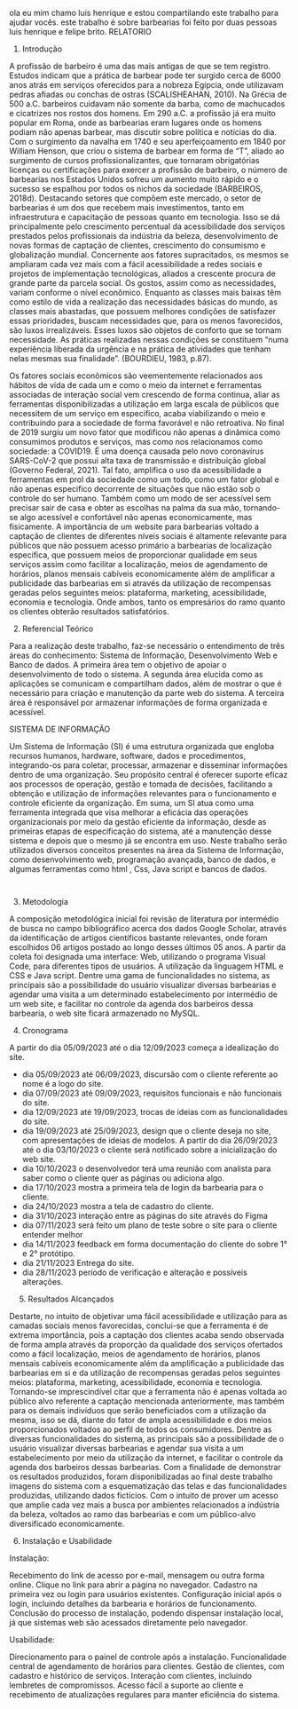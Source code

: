 ola eu mim chamo luis henrique e estou compartilando este trabalho para ajudar vocês.
este trabalho é sobre barbearias foi feito por duas pessoas luis henrique e felipe brito.
RELATORIO
1.	Introdução



A profissão de barbeiro é uma das mais antigas de que se tem registro. Estudos indicam que a prática de barbear pode ter surgido cerca de 6000 anos atrás em serviços oferecidos para a nobreza Egípcia, onde utilizavam pedras afiadas ou conchas de ostras (SCALISHEAHAN, 2010).
Na Grécia de 500 a.C. barbeiros cuidavam não somente da barba, como de machucados e cicatrizes nos rostos dos homens. Em 290 a.C. a profissão já era muito popular em Roma, onde as barbearias eram lugares onde os homens podiam não apenas barbear, mas discutir sobre política e notícias do dia. Com o surgimento da navalha em 1740 e seu aperfeiçoamento em 1840 por William Henson, que criou o sistema de barbear em forma de “T”, aliado ao surgimento de cursos profissionalizantes, que tornaram obrigatórias licenças ou certificações para exercer a profissão de barbeiro, o número de barbearias nos Estados Unidos sofreu um aumento muito rápido e o sucesso se espalhou por todos os nichos da sociedade (BARBEIROS, 2018d).
Destacando setores que compõem este mercado, o setor de barbearias é um dos que recebem mais investimentos, tanto em infraestrutura e capacitação de pessoas quanto em tecnologia. Isso se dá principalmente pelo crescimento percentual da acessibilidade dos serviços prestados pelos profissionais da indústria da beleza, desenvolvimento de novas formas de captação de clientes, crescimento do consumismo e globalização mundial. 
Concernente aos fatores supracitados, os mesmos se ampliaram cada vez mais com a fácil acessibilidade a redes sociais e projetos de implementação tecnológicas, aliados a crescente procura de grande parte da parcela social.
Os gostos, assim como as necessidades, variam conforme o nível econômico. Enquanto as classes mais baixas têm como estilo de vida a realização das necessidades básicas do mundo, as classes mais abastadas, que possuem melhores condições de satisfazer essas prioridades, buscam necessidades que, para os menos favorecidos, são luxos irrealizáveis. Esses luxos são objetos de conforto que se tornam necessidade. As práticas realizadas nessas condições se constituem “numa experiência liberada da urgência e na prática de atividades que tenham nelas mesmas sua finalidade”. (BOURDIEU, 1983, p.87).

Os fatores sociais econômicos são veementemente relacionados aos hábitos de vida de cada um e como o meio da internet e ferramentas associadas de interação social vem crescendo de forma continua, aliar as ferramentas disponibilizadas a utilização em larga escala de públicos que necessitem de um serviço em especifico, acaba viabilizando o meio e contribuindo para a sociedade de forma favorável e não retroativa. 
No final de 2019 surgiu um novo fator que modificou não apenas a dinâmica como consumimos produtos e serviços, mas como nos relacionamos como sociedade: a COVID19. É uma doença causada pelo novo coronavírus SARS-CoV-2 que possui alta taxa de transmissão e distribuição global (Governo Federal, 2021).
Tal fato, amplifica o uso da acessibilidade a ferramentas em prol da sociedade como um todo, como um fator global e não apenas especifico decorrente de situações que não estão sob o controle do ser humano. Também como um modo de ser acessível sem precisar sair de casa e obter as escolhas na palma da sua mão, tornando-se algo acessível e confortável não apenas economicamente, mas fisicamente.
A importância de um website para barbearias voltado a captação de clientes de diferentes níveis sociais é altamente relevante para públicos que não possuem acesso primário a barbearias de localização especifica, que possuem meios de proporcionar qualidade em seus serviços assim como facilitar a localização, meios de agendamento de horários, planos mensais cabíveis economicamente além de amplificar a publicidade das barbearias em si através da utilização de recompensas geradas pelos seguintes meios: plataforma, marketing, acessibilidade, economia e tecnologia. Onde ambos, tanto os empresários do ramo quanto os clientes obterão resultados satisfatórios.
 
2.	Referencial Teórico

Para a realização deste trabalho, faz-se necessário o entendimento de três áreas do conhecimento: Sistema de Informação, Desenvolvimento Web e Banco de dados. 
A primeira área tem o objetivo de apoiar o desenvolvimento de todo o sistema. 
A segunda área elucida como as aplicações se comunicam e compartilham dados, além de mostrar o que é necessário para criação e manutenção da parte web do sistema. 
A terceira área é responsável por armazenar informações de forma organizada e acessível. 

SISTEMA DE INFORMAÇÃO

Um Sistema de Informação (SI) é uma estrutura organizada que engloba recursos humanos, hardware, software, dados e procedimentos, integrando-os para coletar, processar, armazenar e disseminar informações dentro de uma organização. 
Seu propósito central é oferecer suporte eficaz aos processos de operação, gestão e tomada de decisões, facilitando a obtenção e utilização de informações relevantes para o funcionamento e controle eficiente da organização.
Em suma, um SI atua como uma ferramenta integrada que visa melhorar a eficácia das operações organizacionais por meio da gestão eficiente da informação, desde as primeiras etapas de especificação do sistema, até a manutenção desse sistema e depois que o mesmo já se encontra em uso. 
Neste trabalho serão utilizados diversos conceitos presentes na área da Sistema de Informação, como desenvolvimento web, programação avançada, banco de dados, e algumas ferramentas como html , Css, Java script e bancos de dados.






	
	 
3.	Metodologia

A composição metodológica inicial foi revisão de literatura por intermédio de busca no campo bibliográfico acerca dos dados Google Scholar,
através da identificação de artigos 
científicos bastante relevantes, onde foram escolhidos 06 artigos postado ao longo desses últimos 05 anos. 
A partir da coleta foi designada uma interface: Web, utilizando o programa Visual Code, para diferentes tipos de usuários. 
A utilização da linguagem HTML e CSS e Java script. 
Dentre uma gama de funcionalidades no sistema, as principais são a possibilidade do usuário visualizar diversas barbearias e agendar uma visita a um determinado estabelecimento por intermédio de um web site, 
e facilitar no controle da agenda dos barbeiros dessa barbearia, o web site ficará armazenado no MySQL.



4.	Cronograma

A partir do dia 05/09/2023 até o dia 12/09/2023 começa a idealização do site. 
-	dia 05/09/2023 até 06/09/2023, discursão com o cliente referente ao nome é a logo do site. 
-	dia 07/09/2023 até 09/09/2023, requisitos funcionais e não funcionais do site. 
-	dia 12/09/2023 até 19/09/2023, trocas de ideias com as funcionalidades do site. 
-	dia 19/09/2023 até 25/09/2023, design que o cliente deseja no site, com apresentações de ideias de modelos. 
A partir do dia 26/09/2023 até o dia 03/10/2023 o cliente será notificado sobre a inicialização do web site.
-	dia 10/10/2023 o desenvolvedor terá uma reunião com analista para saber como o cliente quer as páginas ou adiciona algo.
-	dia 17/10/2023 mostra a primeira tela de login da barbearia para o cliente.
-	dia 24/10/2023 mostra a tela de cadastro do cliente.
- dia 31/10/2023 interação entre as páginas do site através do Figma
-	dia 07/11/2023 será feito um plano de teste sobre o site para o cliente entender melhor 
-	 dia 14/11/2023 feedback em forma documentação do cliente do sobre 1° e 2° protótipo.
-	 dia 21/11/2023 Entrega do site.
-	dia 28/11/2023 período de verificação e alteração e possíveis alterações.

 
5.	Resultados Alcançados

Destarte, no intuito de objetivar uma fácil acessibilidade e utilização para as camadas sociais menos favorecidas, conclui-se que a ferramenta é de extrema importância, pois a captação dos clientes acaba sendo observada de forma ampla através da proporção da qualidade dos serviços ofertados como a fácil localização, meios de agendamento de horários, planos mensais cabíveis economicamente além da amplificação a publicidade das barbearias em si e da utilização de recompensas geradas pelos seguintes meios: plataforma, marketing, acessibilidade, economia e tecnologia.
Tornando-se imprescindível citar que a ferramenta não é apenas voltada ao público alvo referente a captação mencionada anteriormente, mas também para os demais indivíduos que serão beneficiados com a utilização da mesma, isso se dá, diante do fator de ampla acessibilidade e dos meios proporcionados voltados ao perfil de todos os consumidores.
Dentre as diversas funcionalidades do sistema, as principais são a possibilidade de o usuário visualizar diversas barbearias e agendar sua visita a um estabelecimento por meio da utilização da internet, e facilitar o controle da agenda dos barbeiros dessas barbearias. 
Com a finalidade de demonstrar os resultados produzidos, foram disponibilizadas ao final deste trabalho imagens do sistema com a esquematização das telas e das funcionalidades produzidas, utilizando dados fictícios. Com o intuito de prover um acesso que amplie cada vez mais a busca por ambientes relacionados a indústria da beleza, voltados ao ramo das barbearias e com um público-alvo diversificado economicamente. 

6.	Instalação e Usabilidade

Instalação:

Recebimento do link de acesso por e-mail, mensagem ou outra forma online.
Clique no link para abrir a página no navegador.
Cadastro na primeira vez ou login para usuários existentes.
Configuração inicial após o login, incluindo detalhes da barbearia e horários de funcionamento.
Conclusão do processo de instalação, podendo dispensar instalação local, já que sistemas web são acessados diretamente pelo navegador.

Usabilidade:

Direcionamento para o painel de controle após a instalação.
Funcionalidade central de agendamento de horários para clientes.
Gestão de clientes, com cadastro e histórico de serviços.
Interação com clientes, incluindo lembretes de compromissos.
Acesso fácil a suporte ao cliente e recebimento de atualizações regulares para manter eficiência do sistema.
